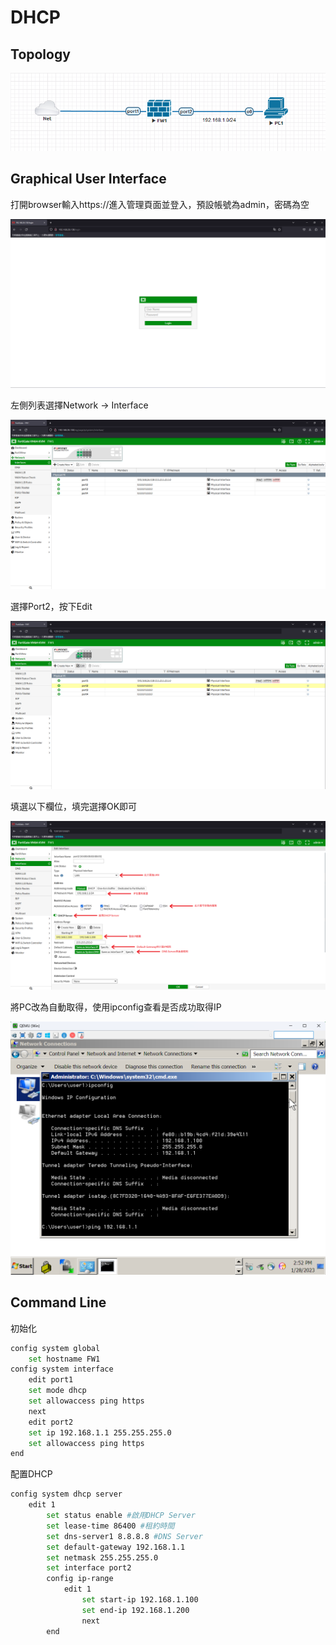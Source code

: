 # DHCP #

## Topology ##

![](Image/1.png)

## Graphical User Interface ##

打開browser輸入https://<ip address>進入管理頁面並登入，預設帳號為admin，密碼為空

![](Image/2.png)

左側列表選擇Network -> Interface 

![](Image/3.png)

選擇Port2，按下Edit 

![](Image/4.png)

填選以下欄位，填完選擇OK即可

![](Image/5.png)

將PC改為自動取得，使用ipconfig查看是否成功取得IP

![](Image/6.png)

## Command Line ##

初始化

```bash
config system global 
    set hostname FW1
config system interface 
    edit port1 
    set mode dhcp 
    set allowaccess ping https 
    next
    edit port2 
    set ip 192.168.1.1 255.255.255.0
    set allowaccess ping https 
end
```

配置DHCP

```bash
config system dhcp server
    edit 1
        set status enable #啟用DHCP Server
        set lease-time 86400 #租約時間
        set dns-server1 8.8.8.8 #DNS Server
        set default-gateway 192.168.1.1
        set netmask 255.255.255.0
        set interface port2
        config ip-range 
            edit 1
                set start-ip 192.168.1.100 
                set end-ip 192.168.1.200
                next
        end
```